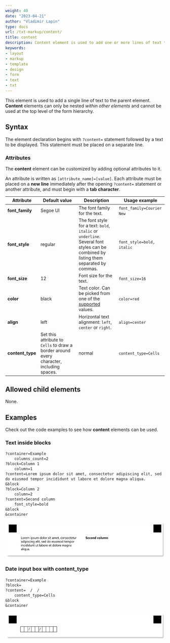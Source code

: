 ```yaml
---
weight: 40
date: "2023-04-21"
author: "Vladimir Lapin"
type: docs
url: /txt-markup/content/
title: content
description: Content element is used to add one or more lines of text to the parent element.
keywords:
- layout
- markup
- template
- design
- form
- text
- txt
---
```


This element is used to add a single line of text to the parent element. **Content** elements can only be nested _within other elements_ and cannot be used at the top level of the form hierarchy.

## Syntax

The element declaration begins with `?content=` statement followed by a text to be displayed. This statement must be placed on a separate line.

### Attributes

The **content** element can be customized by adding optional attributes to it.

An attribute is written as `[attribute_name]=[value]`. Each attribute must be placed on a **new line** immediately after the opening `?content=` statement or another attribute, and must begin with a **tab character**.

Attribute | Default value | Description | Usage example
--------- | ------------- | ----------- | -------------
**font_family** | Segoe UI | The font family for the text. | `font_family=Courier New`
**font_style** | regular | The font style for a text: `bold`, `italic` or `underline`.<br />Several font styles can be combined by listing them separated by commas. | `font_style=bold, italic`
**font_size** | 12 | Font size for the text. | `font_size=16`
**color** | black | Text color. Can be picked from one of the [supported](/omr/supported-colors/) values. | `color=red`
**align** | left | Horizontal text alignment: `left`, `center` or `right`. | `align=center`
**content_type** | Set this attribute to `Cells` to draw a border around every character, including spaces. | normal | `content_type=Cells`

## Allowed child elements

None.

## **Examples**

Check out the code examples to see how **content** elements can be used.

### Text inside blocks

```
?container=Example
	columns_count=2
?block=Column 1
	column=1
?content=Lorem ipsum dolor sit amet, consectetur adipiscing elit, sed do eiusmod tempor incididunt ut labore et dolore magna aliqua.
&block
?block=Column 2
	column=2
?content=Second column
	font_style=bold
&block
&container
```

![Text](content.png)

### Date input box with content_type

```
?container=Example
?block=
?content=  /  /    
	content_type=Cells
&block
&container
```

![Date input box with content_type](date-box.png)
